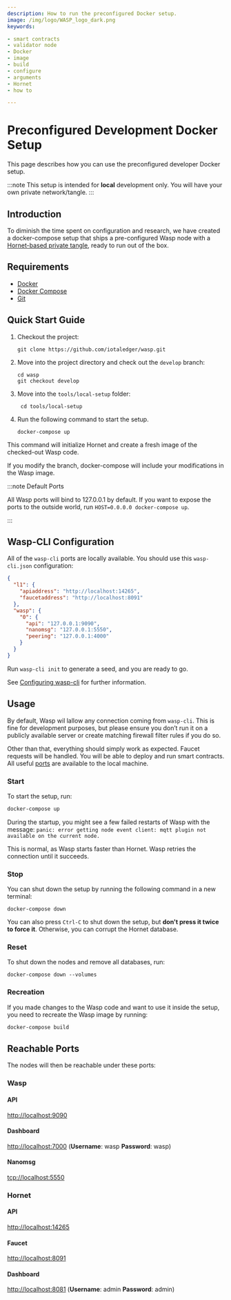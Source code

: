 ```yaml
---
description: How to run the preconfigured Docker setup.
image: /img/logo/WASP_logo_dark.png
keywords:

- smart contracts
- validator node
- Docker
- image
- build
- configure
- arguments
- Hornet
- how to

---
```


# Preconfigured Development Docker Setup

This page describes how you can use the preconfigured developer Docker setup.

:::note
This setup is intended for **local** development only. You will have your own private network/tangle.
:::

## Introduction

To diminish the time spent on configuration and research, we have created a docker-compose setup that ships a
pre-configured Wasp node with a 
[Hornet-based private tangle](https://wiki.iota.org/shimmer/hornet/how_tos/private_tangle), ready to run out of the box.

## Requirements

* [Docker](https://www.docker.com/)
* [Docker Compose](https://docs.docker.com/compose/)
* [Git](https://git-scm.com/)

## Quick Start Guide

1. Checkout the project:

    ```shell
    git clone https://github.com/iotaledger/wasp.git
    ```

2. Move into the project directory and check out the `develop` branch:

    ```shell
   cd wasp
   git checkout develop
    ```

3. Move into the `tools/local-setup` folder:

    ```shell
     cd tools/local-setup
    ```

4. Run the following command to start the setup.

    ```shell
    docker-compose up
    ```

This command will initialize Hornet and create a fresh image of the checked-out Wasp code.

If you modify the branch, docker-compose will include your modifications in the Wasp image.

:::note Default Ports

All Wasp ports will bind to 127.0.0.1 by default.
If you want to expose the ports to the outside world, run `HOST=0.0.0.0 docker-compose up`.

:::

## Wasp-CLI Configuration

All of the `wasp-cli` ports are locally available. You should use this `wasp-cli.json` configuration:

```json
{
  "l1": {
    "apiaddress": "http://localhost:14265",
    "faucetaddress": "http://localhost:8091"
  },
  "wasp": {
    "0": {
      "api": "127.0.0.1:9090",
      "nanomsg": "127.0.0.1:5550",
      "peering": "127.0.0.1:4000"
    }
  }
}
```

Run `wasp-cli init` to generate a seed, and you are ready to go.

See [Configuring wasp-cli](../chains_and_nodes/wasp-cli) for further information.

## Usage

By default, Wasp wil lallow any connection coming from `wasp-cli`. This is fine for development purposes, but please
ensure you don’t run it on a publicly available server or create matching firewall filter rules if you do so.

Other than that, everything should simply work as expected. Faucet requests will be handled. You will be able
to deploy and run smart contracts. All useful [ports](#reachable-ports) are available to the local machine.

### Start

To start the setup, run:

```bash
docker-compose up
```

During the startup, you might see a few failed restarts of Wasp with the message:
`panic: error getting node event client: mqtt plugin not available on the current node.`

This is normal, as Wasp starts faster than Hornet. Wasp retries the connection until it succeeds.

### Stop

You can shut down the setup by running the following command in a new terminal:

```shell
docker-compose down
```

You can also press `Ctrl-C` to shut down the setup, but **don't press it twice to force it**. Otherwise, you can corrupt
the Hornet database.

### Reset

To shut down the nodes and remove all databases, run:

```shell
docker-compose down --volumes
```

### Recreation

If you made changes to the Wasp code and want to use it inside the setup, you need to recreate the Wasp image by
running:

```bash
docker-compose build
```

## Reachable Ports

The nodes will then be reachable under these ports:

### Wasp

#### API

[http://localhost:9090]( http://localhost:9090)

#### Dashboard

[http://localhost:7000](http://localhost:7000) (**Username**: wasp  **Password**: wasp)

#### Nanomsg

[tcp://localhost:5550](tcp://localhost:5550)

### Hornet

#### API

[http://localhost:14265](http://localhost:14265)

#### Faucet

[http://localhost:8091](http://localhost:8091)

#### Dashboard

[http://localhost:8081](http://localhost:8081) (**Username**: admin **Password**: admin)
